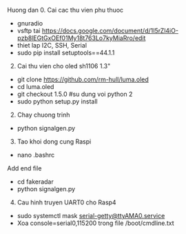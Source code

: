 Huong dan
0. Cai cac thu vien phu thuoc
+ gnuradio
+ vsftp tai https://docs.google.com/document/d/1I5rZl4iO-pzb8lEGtGxOEf01My18t763Lo7kyMiaRro/edit
+ thiet lap I2C, SSH, Serial
+ sudo pip install setuptools==44.1.1
2. Cai thu vien cho oled sh1106 1.3"
+ git clone https://github.com/rm-hull/luma.oled
+ cd luma.oled
+ git checkout 1.5.0 #su dung voi python 2
+ sudo python setup.py install

2. Chay chuong trinh
+ python signalgen.py

3. Tao khoi dong cung Raspi
+ nano .bashrc

Add end file
+ cd fakeradar
+ python signalgen.py

4. Cau hinh truyen UART0 cho Rasp4
+ sudo systemctl mask serial-getty@ttyAMA0.service
+ Xoa console=serial0,115200 trong file /boot/cmdline.txt
